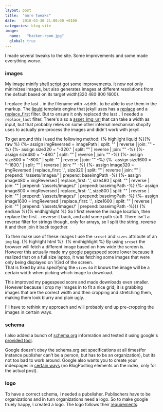 ```yaml
---
layout: post
title:  "more tweaks"
date:   2018-03-30 21:00:00 +0100
categories: blog site
image: 
  name:   "hacker-room.jpg"
  global: true
---
```

I made several tweaks to the site. Some improvements and some made everything worse.

### images
My image minify [shell script](https://github.com/wknd/site-resources/blob/master/minifyimages.sh) got some improvements. It now not only minimizes images, but also generates images at different resolutions from the default based on its target width(320 480 800 1600).

I replace the last ```.``` in the filename with ```-width.``` to be able to use them in the markup. The [liquid](https://shopify.github.io/liquid/) template engine that jekyll uses has a [replace](https://shopify.github.io/liquid/filters/replace/) and a  [replace_first](https://shopify.github.io/liquid/filters/replace_first/) filter. But to ensure it only replaced the last ```.``` I needed a ```replace_last``` filter. There's also a [asset_img_url](https://help.shopify.com/themes/liquid/filters/url-filters#asset_img_url) that can take a width as input, but that probably relies on some other internal mechanism shopify uses to actually pre-process the images and didn't work with jekyll.

To get around this I used the following method:
{% highlight liquid %}{% raw %}
{%- assign imgReversed = imagePath | split: "" | reverse | join: "" -%}
{%- assign size320 = "-320." | split: "" | reverse | join: "" -%}
{%- assign size480 = "-480." | split: "" | reverse | join: "" -%}
{%- assign size800 = "-800." | split: "" | reverse | join: "" -%}
{%- assign size1600 = "-1600." | split: "" | reverse | join: "" -%}
{%- assign image320 = imgReversed | replace_first: '.', size320 | split: "" | reverse | join: "" | prepend: '/assets/images/' | prepend: baseimgPath -%}
{%- assign image480 = imgReversed | replace_first: '.', size480 | split: "" | reverse | join: "" | prepend: '/assets/images/' | prepend: baseimgPath -%}
{%- assign image800 = imgReversed | replace_first: '.', size800 | split: "" | reverse | join: "" | prepend: '/assets/images/' | prepend: baseimgPath -%}
{%- assign image1600 = imgReversed | replace_first: '.', size1600 | split: "" | reverse | join: "" | prepend: '/assets/images/' | prepend: baseimgPath -%}}}
{% endraw %}{% endhighlight %}
So I first reverse the image location, then replace the first ```.``` reverse it back, and add some path stuff.
There isn't a reverse filter for strings though, only for arrays, so I split the string, reverse it and then join it back together.

To then make use of these images I use the ```srcset``` and ```sizes``` attribute of an ```img``` tag.
{% highlight html %}
<img src="/assets/images/global/hacker-room.jpg" srcset="
       /assets/images/global/hacker-room-320.jpg 320w,
       /assets/images/global/hacker-room-480.jpg 480w,
       /assets/images/global/hacker-room-800.jpg 800w,
       /assets/images/global/hacker-room-1600.jpg 1600w"
       sizes="
       (min-width: 1380px) 33vw,
       (min-width: 900px) 50vw,
       100vw" itemprop="image" alt="">
{% endhighlight %}
By using ```srcset``` the browser will fetch a different image based on how wide the screen is. However this actually made my [google pagespeed](https://developers.google.com/speed/pagespeed/insights/?url=secur.ity-pro.be) score lower because it realized that on a full size laptop, it was fetching some images that were only being displayed on 1/3rd of the screen.  
That is fixed by also specifying the ```sizes``` so it knows the image will be a certain width when picking which image to download.

This improved my pagespeed score and made downloads even smaller. However because I crop my images in to fit a nice grid, it is grabbing images that are the correct width and then cropping and stretching them, making them look blurry and plain ugly.

I'll have to rethink my approach and will probably end up pre-cropping the images in certain ways. 

### schema
I also added a bunch of [schema.org](http://schema.org) information and tested it using google's [provided tool](https://search.google.com/structured-data/testing-tool#).

Google doesn't obey the schema.org set specifications at all times(for instance publisher can't be a person, but has to be an organization), but its not too bad to work around. 
Google also wants you to create your indexpages in [certain ways](https://developers.google.com/search/docs/guides/mark-up-listings) (no BlogPosting elements on the index, only for the actual post).

### logo
To have a correct schema, I needed a pubslisher. Publischers have to be organizations and in turn organizations need a logo. 
So to make google truely happy, I created a logo. The logo follows their [requirements](https://developers.google.com/search/docs/data-types/article#logo-guidelines).
